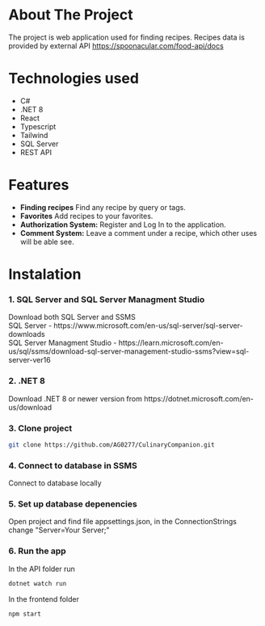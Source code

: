 # <h1>About The Project</h1>
The project is web application used for finding recipes. Recipes data is provided by external API https://spoonacular.com/food-api/docs
# <h1> Technologies used </h1>
 - C#
 - .NET 8
 - React
 - Typescript
 - Tailwind
 - SQL Server
 - REST API
# <h1> Features </h1>
- **Finding recipes** Find any recipe by query or tags.
- **Favorites** Add recipes to your favorites.
- **Authorization System:** Register and Log In to the application.
- **Comment System:** Leave a comment under a recipe, which other uses will be able see.
# <h1> Instalation </h1>
 <h3>1. SQL Server and SQL Server Managment Studio</h3>
Download both SQL Server and SSMS <br />
SQL Server - https://www.microsoft.com/en-us/sql-server/sql-server-downloads<br />
SQL Server Managment Studio - https://learn.microsoft.com/en-us/sql/ssms/download-sql-server-management-studio-ssms?view=sql-server-ver16 <br />
<h3>2. .NET 8 </h3>
Download .NET 8 or newer version from https://dotnet.microsoft.com/en-us/download
<h3>3. Clone project </h3>

```bash
git clone https://github.com/AG0277/CulinaryCompanion.git
```
<h3>4. Connect to database in SSMS </h3>
Connect to database locally
<h3>5. Set up database depenencies </h3>
Open project and find file appsettings.json, in the ConnectionStrings change "Server=Your Server;"
<h3>6. Run the app </h3>
In the API folder run

```bash
dotnet watch run
```
In the frontend folder
```bash
npm start
```


